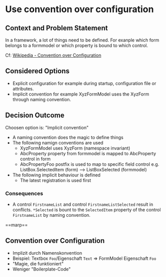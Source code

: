 # Use convention over configuration

## Context and Problem Statement

In a framework, a lot of things need to be defined. For exanple which form belongs to a formmodel or which property is bound to which control.

Cf: [Wikipedia - Convention over Configuration](https://en.wikipedia.org/wiki/Convention_over_configuration)

## Considered Options

* Explicit configuration for example during startup, configuration file or attributes.
* Implicit convention for example XyzFormModel uses the XyzForm through naming convention.

## Decision Outcome

Choosen option is: "Implicit convention"

* A naming convention does the magic to define things
* The following namign conventions are used
  * XyzFormModel uses XyzForm (namespace invariant)
  * AbcProperty property from formmodel is mapped to AbcProperty control in form
  * AbcPropertyFoo postfix is used to map to specific field control e.g. ListBox.SelectedItem (form) --> ListBoxSelected (formmodel)
* The following implicit behaviour is defined
  * The latest registration is used first

### Consequences

* A control `FirstnameList` and control `FirstnameListSelected` result in conflicts. `*Selected` is bount to the `SelectedItem` property of the control `FirstnameList` by naming convention.

==marp==
## Convention over Configuration

- Implizit durch Namenskonvention
- Beispiel: Textbox `Foo`/Eigenschaft `Text` => FormModel Eigenschaft `Foo`
- "Magie, die funktioniert"
- Weniger "Boilerplate-Code"
